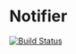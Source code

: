# Notifier

[![Build Status](https://travis-ci.org/mediumart/notifier.svg?branch=master)](https://travis-ci.org/mediumart/notifier)